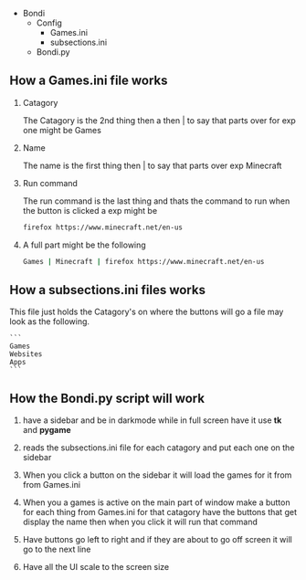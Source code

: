 
* Bondi
    - Config
        * Games.ini
        * subsections.ini
    - Bondi.py

## How a Games.ini file works
1) Catagory

    The Catagory is the 2nd thing then a then | to say that parts over for exp one might be Games

2) Name
    
    The name is the first thing then | to say that parts over exp Minecraft

3) Run command

    The run command is the last thing and thats the command to run when the button is clicked a exp might be
    ```bash
    firefox https://www.minecraft.net/en-us
    ```
4) A full part might be the following
    
    ```bash
    Games | Minecraft | firefox https://www.minecraft.net/en-us
    ```

## How a subsections.ini files works
This file just holds the Catagory's on where the buttons will go a file may look as the following.
    
    ```
    Games
    Websites
    Apps
    ```

## How the Bondi.py script will work
1) have a sidebar and be in darkmode while in full screen have it use **tk** and **pygame** 

2) reads the subsections.ini file for each catagory and put each one on the sidebar

3) When you click a button on the sidebar it will load the games for it from from Games.ini

4) When you a games is active on the main part of window make a button for each thing from Games.ini for that catagory have the buttons that get display the name then when you click it will run that command

5) Have buttons go left to right and if they are about to go off screen it will go to the next line

6) Have all the UI scale to the screen size 